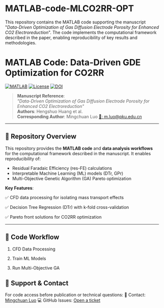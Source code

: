 # MATLAB-code-MLCO2RR-OPT
This repository contains the MATLAB code supporting the manuscript "_Data-Driven Optimization of Gas Diffusion Electrode Porosity for Enhanced CO2 Electroreduction_". The code implements the computational framework described in the paper, enabling reproducibility of key results and methodologies.

# MATLAB Code: Data-Driven GDE Optimization for CO2RR 

[![MATLAB](https://img.shields.io/badge/MATLAB-R2021a%2B-blue)](https://www.mathworks.com/products/matlab.html)
[![License](https://img.shields.io/badge/No_License-green)](LICENSE)
[![DOI](https://img.shields.io/badge/DOI-Manuscript_Pending-brightgreen)]()

> **Manuscript Reference**:  
> *"Data-Driven Optimization of Gas Diffusion Electrode Porosity for Enhanced CO2 Electroreduction"*  
> **Authors**: Hengshuo Huang et al.  
> **Corresponding Author**: Mingchuan Luo [📧: m.luo@pku.edu.cn](mailto:m.luo@pku.edu.cn)  

---

## 🚀 Repository Overview  
This repository provides the **MATLAB code** and **data analysis workflows** for the computational framework described in the manuscript. It enables reproducibility of:  
- Residual Faradaic Efficiency (res-FE) calculations  
- Interpretable Machine Learning (ML) models (DTr, GPr)  
- Multi-Objective Genetic Algorithm (GA) Pareto optimization  

**Key Features**:  

✅ CFD data processing for isolating mass transport effects  

✅ Decision Tree Regression (DTr) with k-fold cross-validation  

✅ Pareto front solutions for CO2RR optimization  


---
## 🧩 Code Workflow

1. CFD Data Processing

2. Train ML Models

3. Run Multi-Objective GA


## 🙋 Support & Contact
For code access before publication or technical questions:
📧 Contact: [Mingchuan Luo](mailto:m.luo@pku.edu.cn) 
💻 GitHub Issues: [Open a ticket](https://github.com/huanghengshuo/MATLAB-code-MLCO2RR-OPT/issues)
